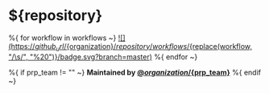 # ${repository}

%{ for workflow in workflows ~}
[![](https://${github_url}/${organization}/${repository}/workflows/${replace(workflow, "/\\s/", "%20")}/badge.svg?branch=master)](https://${github_url}/${organization}/${repository}/actions?query=workflow%3A"${urlencode(workflow)}")
%{ endfor ~}

%{ if prp_team != "" ~}
**Maintained by [@${organization}/${prp_team}](https://github.com/orgs/${organization}/teams/${prp_team})**
%{ endif ~}
